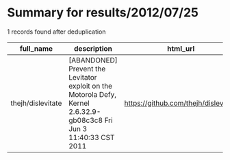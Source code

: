 
# Summary for results/2012/07/25
    
1 records found after deduplication

| full_name | description | html_url | matched_list | matched_count | pushed_at | size | stargazers_count | language | forks_count |
|-------------------|----------------------------------------------------------------------------------------------------------------------|--------------------------------------|----------------|-----------------|---------------------------|--------|--------------------|------------|---------------|
| thejh/dislevitate | [ABANDONED] Prevent the Levitator exploit on the Motorola Defy, Kernel 2.6.32.9-gb08c3c8 Fri Jun 3 11:40:33 CST 2011 | https://github.com/thejh/dislevitate | ['exploit'] | 1 | 2012-07-25 22:15:03+00:00 | 132 | 1 | C | 1 |
